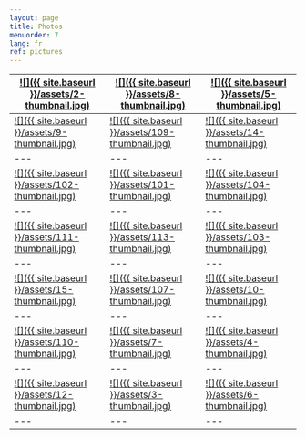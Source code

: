 ```yaml
---
layout: page
title: Photos
menuorder: 7
lang: fr
ref: pictures
---
```

| <a href="/assets/2.jpg">![]({{ site.baseurl }}/assets/2-thumbnail.jpg)</a>  | <a href="/assets/8.jpg"> ![]({{ site.baseurl }}/assets/8-thumbnail.jpg) </a> | <a href="/assets/5.jpg">  ![]({{ site.baseurl }}/assets/5-thumbnail.jpg) </a> | 
| --- | --- | --- |
| <a href="/assets/9.jpg">![]({{ site.baseurl }}/assets/9-thumbnail.jpg) </a> | <a href="/assets/109.jpg"> ![]({{ site.baseurl }}/assets/109-thumbnail.jpg) </a> | <a href="/assets/14.jpg">  ![]({{ site.baseurl }}/assets/14-thumbnail.jpg) </a> | 
| --- | --- | --- | 
| <a href="/assets/102.jpg">![]({{ site.baseurl }}/assets/102-thumbnail.jpg) </a> | <a href="/assets/101.jpg"> ![]({{ site.baseurl }}/assets/101-thumbnail.jpg) </a> | <a href="/assets/104.jpg">  ![]({{ site.baseurl }}/assets/104-thumbnail.jpg) </a> | 
| --- | --- | --- | 
| <a href="/assets/111.jpg">![]({{ site.baseurl }}/assets/111-thumbnail.jpg) </a> | <a href="/assets/113.jpg"> ![]({{ site.baseurl }}/assets/113-thumbnail.jpg) </a> | <a href="/assets/103.jpg">  ![]({{ site.baseurl }}/assets/103-thumbnail.jpg) </a> | 
| --- | --- | --- | 
| <a href="/assets/15.jpg">![]({{ site.baseurl }}/assets/15-thumbnail.jpg) </a> | <a href="/assets/107.jpg"> ![]({{ site.baseurl }}/assets/107-thumbnail.jpg) </a> | <a href="/assets/10.jpg">  ![]({{ site.baseurl }}/assets/10-thumbnail.jpg) </a> | 
| --- | --- | --- | 
| <a href="/assets/110.jpg">![]({{ site.baseurl }}/assets/110-thumbnail.jpg) </a> | <a href="/assets/7.jpg"> ![]({{ site.baseurl }}/assets/7-thumbnail.jpg) </a> | <a href="/assets/4.jpg">  ![]({{ site.baseurl }}/assets/4-thumbnail.jpg) </a> | 
| --- | --- | --- | 
| <a href="/assets/12.jpg">![]({{ site.baseurl }}/assets/12-thumbnail.jpg) </a> | <a href="/assets/3.jpg"> ![]({{ site.baseurl }}/assets/3-thumbnail.jpg) </a> | <a href="/assets/6.jpg">  ![]({{ site.baseurl }}/assets/6-thumbnail.jpg) </a> | 
| --- | --- | --- | 
